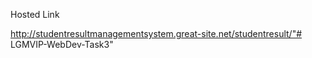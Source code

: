Hosted Link    

http://studentresultmanagementsystem.great-site.net/studentresult/"# LGMVIP-WebDev-Task3" 
